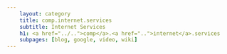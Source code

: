 ```yaml
---
    layout: category
    title: comp.internet.services
    subtitle: Internet Services
    h1: <a href="../..">comp</a>.<a href="..">internet</a>.services
    subpages: [blog, google, video, wiki]
---
```


